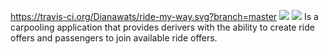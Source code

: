 https://travis-ci.org/Dianawats/ride-my-way.svg?branch=master
<a href="https://codeclimate.com/github/Dianawats/ride-my-way/maintainability"><img src="https://api.codeclimate.com/v1/badges/809627c07a98c069d4b2/maintainability" /></a>
<a href="https://codeclimate.com/github/Dianawats/ride-my-way/test_coverage"><img src="https://api.codeclimate.com/v1/badges/809627c07a98c069d4b2/test_coverage" /></a>
Is a carpooling application that provides derivers with the ability to create ride offers and passengers to join available ride offers.

